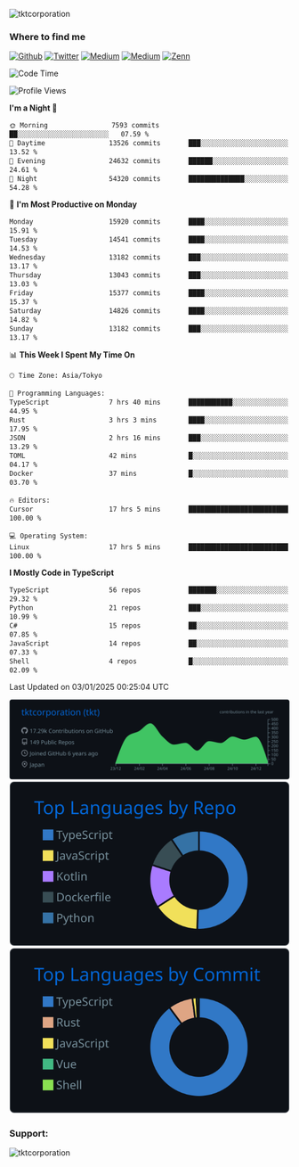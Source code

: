 <p align="left"> <img src="https://komarev.com/ghpvc/?username=tktcorporation&label=Profile%20views&color=0e75b6&style=flat" alt="tktcorporation" /> </p>

<h3>Where to find me</h3>
<p>
<a href="https://github.com/tktcorporation" target="_blank"><img alt="Github" src="https://img.shields.io/badge/GitHub-%2312100E.svg?&style=for-the-badge&logo=Github&logoColor=white" /></a>
<a href="https://twitter.com/tktcorporation" target="_blank"><img alt="Twitter" src="https://img.shields.io/badge/twitter-%231DA1F2.svg?&style=for-the-badge&logo=twitter&logoColor=white" /></a>
<a href="https://www.linkedin.com/in/tktcorporation" target="_blank"><img alt="Medium" src="https://img.shields.io/badge/linkdin-0a66c2.svg?&style=for-the-badge&logo=linkedin&logoColor=white" /></a>
<a href="https://qiita.com/tktcorporation" target="_blank"><img alt="Medium" src="https://img.shields.io/badge/qiita-55C500.svg?&style=for-the-badge&logo=qiita&logoColor=white" /></a>
<a href="https://zenn.dev/tktcorporation" target="_blank"><img alt="Zenn" src="https://img.shields.io/badge/Zenn-3EA8FF.svg?&style=for-the-badge&logo=Zenn&logoColor=white" /></a>
</p>
  
<!--START_SECTION:waka-->
![Code Time](http://img.shields.io/badge/Code%20Time-1%2C981%20hrs%2032%20mins-blue)

![Profile Views](http://img.shields.io/badge/Profile%20Views-0-blue)

**I'm a Night 🦉** 

```text
🌞 Morning                7593 commits        ██░░░░░░░░░░░░░░░░░░░░░░░   07.59 % 
🌆 Daytime                13526 commits       ███░░░░░░░░░░░░░░░░░░░░░░   13.52 % 
🌃 Evening                24632 commits       ██████░░░░░░░░░░░░░░░░░░░   24.61 % 
🌙 Night                  54320 commits       ██████████████░░░░░░░░░░░   54.28 % 
```
📅 **I'm Most Productive on Monday** 

```text
Monday                   15920 commits       ████░░░░░░░░░░░░░░░░░░░░░   15.91 % 
Tuesday                  14541 commits       ████░░░░░░░░░░░░░░░░░░░░░   14.53 % 
Wednesday                13182 commits       ███░░░░░░░░░░░░░░░░░░░░░░   13.17 % 
Thursday                 13043 commits       ███░░░░░░░░░░░░░░░░░░░░░░   13.03 % 
Friday                   15377 commits       ████░░░░░░░░░░░░░░░░░░░░░   15.37 % 
Saturday                 14826 commits       ████░░░░░░░░░░░░░░░░░░░░░   14.82 % 
Sunday                   13182 commits       ███░░░░░░░░░░░░░░░░░░░░░░   13.17 % 
```


📊 **This Week I Spent My Time On** 

```text
🕑︎ Time Zone: Asia/Tokyo

💬 Programming Languages: 
TypeScript               7 hrs 40 mins       ███████████░░░░░░░░░░░░░░   44.95 % 
Rust                     3 hrs 3 mins        ████░░░░░░░░░░░░░░░░░░░░░   17.95 % 
JSON                     2 hrs 16 mins       ███░░░░░░░░░░░░░░░░░░░░░░   13.29 % 
TOML                     42 mins             █░░░░░░░░░░░░░░░░░░░░░░░░   04.17 % 
Docker                   37 mins             █░░░░░░░░░░░░░░░░░░░░░░░░   03.70 % 

🔥 Editors: 
Cursor                   17 hrs 5 mins       █████████████████████████   100.00 % 

💻 Operating System: 
Linux                    17 hrs 5 mins       █████████████████████████   100.00 % 
```

**I Mostly Code in TypeScript** 

```text
TypeScript               56 repos            ███████░░░░░░░░░░░░░░░░░░   29.32 % 
Python                   21 repos            ███░░░░░░░░░░░░░░░░░░░░░░   10.99 % 
C#                       15 repos            ██░░░░░░░░░░░░░░░░░░░░░░░   07.85 % 
JavaScript               14 repos            ██░░░░░░░░░░░░░░░░░░░░░░░   07.33 % 
Shell                    4 repos             █░░░░░░░░░░░░░░░░░░░░░░░░   02.09 % 
```




 Last Updated on 03/01/2025 00:25:04 UTC
<!--END_SECTION:waka-->

[![](https://raw.githubusercontent.com/tktcorporation/tktcorporation/master/profile-summary-card-output/github_dark/0-profile-details.svg)](https://github.com/vn7n24fzkq/github-profile-summary-cards)
[![](https://raw.githubusercontent.com/tktcorporation/tktcorporation/master/profile-summary-card-output/github_dark/1-repos-per-language.svg)](https://github.com/vn7n24fzkq/github-profile-summary-cards) [![](https://raw.githubusercontent.com/tktcorporation/tktcorporation/master/profile-summary-card-output/github_dark/2-most-commit-language.svg)](https://github.com/vn7n24fzkq/github-profile-summary-cards)

<h3 align="left">Support:</h3>
<p><a href="https://www.buymeacoffee.com/tktcorporation"> <img align="left" src="https://cdn.buymeacoffee.com/buttons/v2/default-yellow.png" height="50" width="210" alt="tktcorporation" /></a></p><br><br>
